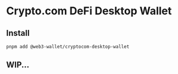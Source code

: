 # Crypto.com DeFi Desktop Wallet

## Install

```
pnpm add @web3-wallet/cryptocom-desktop-wallet
```

## WIP...
